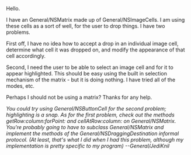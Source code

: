 Hello.

I have an General/NSMatrix made up of General/NSImageCells.  I am using these cells as a sort of well, for the user to drop things.  I have two problems.

First off, I have no idea how to accept a drop in an individual image cell, determine what cell it was dropped on, and modify the appearance of that cell accordingly.

Second, I need the user to be able to select an image cell and for it to appear highlighted.  This should be easy using the built in selection mechanism of the matrix - but it is doing nothing.  I have tried all of the modes, etc.

Perhaps I should not be using a matrix?  Thanks for any help.

*You could try using General/NSButtonCell for the second problem; highlighting is a snap. As for the first problem, check out the methods     getRow:column:forPoint: and     cellAtRow:column: on General/NSMatrix. You're probably going to have to subclass General/NSMatrix and implement the methods of the General/NSDraggingDestination informal protocol. (At least, that's what I did when I had this problem, although my implementation is pretty specific to my program) --General/JediKnil*
